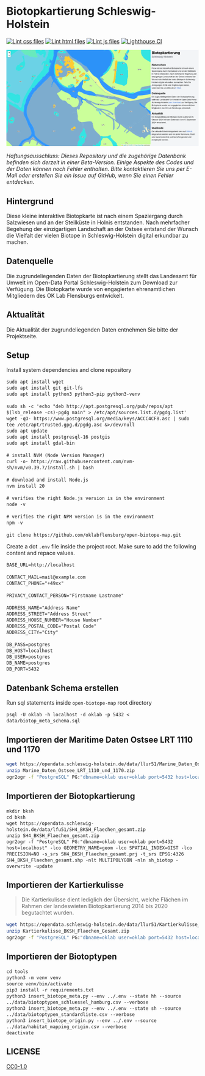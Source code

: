 # Biotopkartierung Schleswig-Holstein

[![Lint css files](https://github.com/oklabflensburg/open-biotope-map/actions/workflows/lint-css.yml/badge.svg)](https://github.com/oklabflensburg/open-biotope-map/actions/workflows/lint-css.yml)
[![Lint html files](https://github.com/oklabflensburg/open-biotope-map/actions/workflows/lint-html.yml/badge.svg)](https://github.com/oklabflensburg/open-biotope-map/actions/workflows/lint-html.yml)
[![Lint js files](https://github.com/oklabflensburg/open-biotope-map/actions/workflows/lint-js.yml/badge.svg)](https://github.com/oklabflensburg/open-biotope-map/actions/workflows/lint-js.yml)
[![Lighthouse CI](https://github.com/oklabflensburg/open-biotope-map/actions/workflows/lighthouse.yml/badge.svg)](https://github.com/oklabflensburg/open-biotope-map/actions/workflows/lighthouse.yml)


![Screenshot der interaktiven Biotopkarte](https://raw.githubusercontent.com/oklabflensburg/open-biotope-map/main/screenshot_biotopkarte.webp)

_Haftungsausschluss: Dieses Repository und die zugehörige Datenbank befinden sich derzeit in einer Beta-Version. Einige Aspekte des Codes und der Daten können noch Fehler enthalten. Bitte kontaktieren Sie uns per E-Mail oder erstellen Sie ein Issue auf GitHub, wenn Sie einen Fehler entdecken._


## Hintergrund

Diese kleine interaktive Biotopkarte ist nach einem Spaziergang durch Salzwiesen und an der Steilküste in Holnis entstanden. Nach mehrfacher Begehung der einzigartigen Landschaft an der Ostsee entstand der Wunsch die Vielfalt der vielen Biotope in Schleswig-Holstein digital erkundbar zu machen.


## Datenquelle

Die zugrundeliegenden Daten der Biotopkartierung stellt das Landesamt für Umwelt im Open-Data Portal Schleswig-Holstein zum Download zur Verfügung. Die Biotopkarte wurde von engagierten ehrenamtlichen Mitgliedern des OK Lab Flensburgs entwickelt.


## Aktualität

Die Aktualität der zugrundeliegenden Daten entnehmen Sie bitte der Projektseite.


## Setup

Install system dependencies and clone repository

```
sudo apt install wget
sudo apt install git git-lfs
sudo apt install python3 python3-pip python3-venv

sudo sh -c 'echo "deb http://apt.postgresql.org/pub/repos/apt $(lsb_release -cs)-pgdg main" > /etc/apt/sources.list.d/pgdg.list'
wget -qO- https://www.postgresql.org/media/keys/ACCC4CF8.asc | sudo tee /etc/apt/trusted.gpg.d/pgdg.asc &>/dev/null
sudo apt update
sudo apt install postgresql-16 postgis
sudo apt install gdal-bin

# install NVM (Node Version Manager)
curl -o- https://raw.githubusercontent.com/nvm-sh/nvm/v0.39.7/install.sh | bash

# download and install Node.js
nvm install 20

# verifies the right Node.js version is in the environment
node -v

# verifies the right NPM version is in the environment
npm -v

git clone https://github.com/oklabflensburg/open-biotope-map.git
```

Create a dot `.env` file inside the project root. Make sure to add the following content and repace values.

```
BASE_URL=http://localhost

CONTACT_MAIL=mail@example.com
CONTACT_PHONE="+49xx"

PRIVACY_CONTACT_PERSON="Firstname Lastname"

ADDRESS_NAME="Address Name"
ADDRESS_STREET="Address Street"
ADDRESS_HOUSE_NUMBER="House Number"
ADDRESS_POSTAL_CODE="Postal Code"
ADDRESS_CITY="City"

DB_PASS=postgres
DB_HOST=localhost
DB_USER=postgres
DB_NAME=postgres
DB_PORT=5432
```



## Datenbank Schema erstellen

Run sql statements inside `open-biotope-map` root directory

```
psql -U oklab -h localhost -d oklab -p 5432 < data/biotop_meta_schema.sql
```


## Importieren der Maritime Daten Ostsee LRT 1110 und 1170

```sh
wget https://opendata.schleswig-holstein.de/data/llur51/Marine_Daten_Ostsee_LRT_1110_und_1170.zip
unzip Marine_Daten_Ostsee_LRT_1110_und_1170.zip
ogr2ogr -f "PostgreSQL" PG:"dbname=oklab user=oklab port=5432 host=localhost" -lco GEOMETRY_NAME=geom -lco SPATIAL_INDEX=GIST -lco PRECISION=NO -s_srs Maritim_Daten_Ostsee_LRT_1110_und_1170.prj -t_srs EPSG:4326 Maritim_Daten_Ostsee_LRT_1110_und_1170.shp -nlt POLYGON -nln sh_maritime_baltic -overwrite -skipfailures
```


## Importieren der Biotopkartierung

```
mkdir bksh
cd bksh
wget https://opendata.schleswig-holstein.de/data/lfu51/SH4_BKSH_Flaechen_gesamt.zip
unzip SH4_BKSH_Flaechen_gesamt.zip
ogr2ogr -f "PostgreSQL" PG:"dbname=oklab user=oklab port=5432 host=localhost" -lco GEOMETRY_NAME=geom -lco SPATIAL_INDEX=GIST -lco PRECISION=NO -s_srs SH4_BKSH_Flaechen_gesamt.prj -t_srs EPSG:4326 SH4_BKSH_Flaechen_gesamt.shp -nlt MULTIPOLYGON -nln sh_biotop -overwrite -update
```


## Importieren der Kartierkulisse

> Die Kartierkulisse dient lediglich der Übersicht, welche Flächen im Rahmen der landeswieten Biotopkartierung 2014 bis 2020 begutachtet wurden.

```sh
wget https://opendata.schleswig-holstein.de/data/llur51/Kartierkulisse_BKSH_Flaechen_Gesamt.zip
unzip Kartierkulisse_BKSH_Flaechen_Gesamt.zip
ogr2ogr -f "PostgreSQL" PG:"dbname=oklab user=oklab port=5432 host=localhost" -lco GEOMETRY_NAME=geom -lco SPATIAL_INDEX=GIST -lco PRECISION=NO -s_srs Kartierkulisse_BKSH_Flaechen_Gesamt.prj  -t_srs EPSG:4326 Kartierkulisse_BKSH_Flaechen_Gesamt.shp -nlt MULTIPOLYGON -nln sh_biotop_kulisse -overwrite -update
```

## Importieren der Biotoptypen

```
cd tools
python3 -m venv venv
source venv/bin/activate
pip3 install -r requirements.txt
python3 insert_biotope_meta.py --env ../.env --state hh --source ../data/biotoptypen_schluessel_hamburg.csv --verbose
python3 insert_biotope_meta.py --env ../.env --state sh --source ../data/biotoptypen_standardliste.csv --verbose
python3 insert_biotope_origin.py --env ../.env --source ../data/habitat_mapping_origin.csv --verbose
deactivate
```


## LICENSE

[CC0-1.0](LICENSE)
